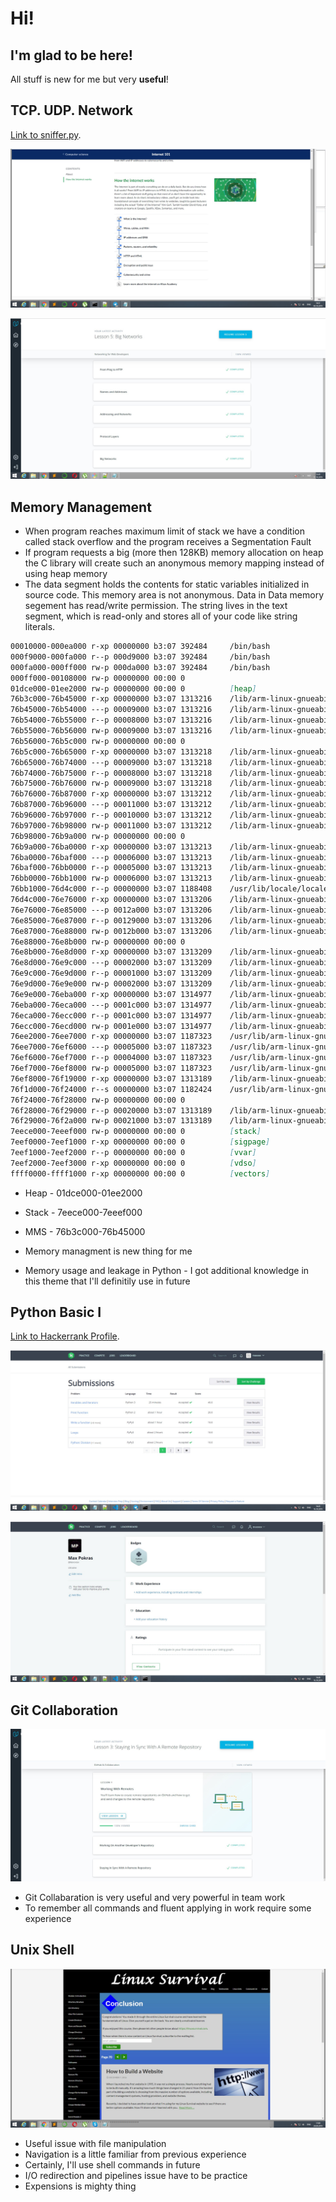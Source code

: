 # Hi!
## I'm glad to be here!
All stuff is new for me but very **useful**!

## TCP. UDP. Network

[Link to sniffer.py](https://github.com/maodzin/kottans-backend/blob/master/task_networks/sniffer.py).


![TCP. UDP. Network](https://github.com/maodzin/kottans-backend/blob/master/task_networks/task_networks-1.jpg)


![TCP. UDP. Network](https://github.com/maodzin/kottans-backend/blob/master/task_networks/task_networks-2.jpg)


## Memory Management

- When program reaches maximum limit of stack we have a condition called stack overflow and the program receives a Segmentation Fault
- If program requests a big (more then 128KB) memory allocation on heap  the C library will create such an anonymous memory mapping instead of using heap memory
- The data segment holds the contents for static variables initialized in source code. This memory area is not anonymous. 
Data in Data memory segement has read/write permission. The string lives in the text segment, which is read-only and stores all of your code like string literals.

```md
00010000-000ea000 r-xp 00000000 b3:07 392484     /bin/bash
000f9000-000fa000 r--p 000d9000 b3:07 392484     /bin/bash
000fa000-000ff000 rw-p 000da000 b3:07 392484     /bin/bash
000ff000-00108000 rw-p 00000000 00:00 0 
01dce000-01ee2000 rw-p 00000000 00:00 0          [heap]
76b3c000-76b45000 r-xp 00000000 b3:07 1313216    /lib/arm-linux-gnueabihf/libnss_files-2.24.so
76b45000-76b54000 ---p 00009000 b3:07 1313216    /lib/arm-linux-gnueabihf/libnss_files-2.24.so
76b54000-76b55000 r--p 00008000 b3:07 1313216    /lib/arm-linux-gnueabihf/libnss_files-2.24.so
76b55000-76b56000 rw-p 00009000 b3:07 1313216    /lib/arm-linux-gnueabihf/libnss_files-2.24.so
76b56000-76b5c000 rw-p 00000000 00:00 0 
76b5c000-76b65000 r-xp 00000000 b3:07 1313218    /lib/arm-linux-gnueabihf/libnss_nis-2.24.so
76b65000-76b74000 ---p 00009000 b3:07 1313218    /lib/arm-linux-gnueabihf/libnss_nis-2.24.so
76b74000-76b75000 r--p 00008000 b3:07 1313218    /lib/arm-linux-gnueabihf/libnss_nis-2.24.so
76b75000-76b76000 rw-p 00009000 b3:07 1313218    /lib/arm-linux-gnueabihf/libnss_nis-2.24.so
76b76000-76b87000 r-xp 00000000 b3:07 1313212    /lib/arm-linux-gnueabihf/libnsl-2.24.so
76b87000-76b96000 ---p 00011000 b3:07 1313212    /lib/arm-linux-gnueabihf/libnsl-2.24.so
76b96000-76b97000 r--p 00010000 b3:07 1313212    /lib/arm-linux-gnueabihf/libnsl-2.24.so
76b97000-76b98000 rw-p 00011000 b3:07 1313212    /lib/arm-linux-gnueabihf/libnsl-2.24.so
76b98000-76b9a000 rw-p 00000000 00:00 0 
76b9a000-76ba0000 r-xp 00000000 b3:07 1313213    /lib/arm-linux-gnueabihf/libnss_compat-2.24.so
76ba0000-76baf000 ---p 00006000 b3:07 1313213    /lib/arm-linux-gnueabihf/libnss_compat-2.24.so
76baf000-76bb0000 r--p 00005000 b3:07 1313213    /lib/arm-linux-gnueabihf/libnss_compat-2.24.so
76bb0000-76bb1000 rw-p 00006000 b3:07 1313213    /lib/arm-linux-gnueabihf/libnss_compat-2.24.so
76bb1000-76d4c000 r--p 00000000 b3:07 1188408    /usr/lib/locale/locale-archive
76d4c000-76e76000 r-xp 00000000 b3:07 1313206    /lib/arm-linux-gnueabihf/libc-2.24.so
76e76000-76e85000 ---p 0012a000 b3:07 1313206    /lib/arm-linux-gnueabihf/libc-2.24.so
76e85000-76e87000 r--p 00129000 b3:07 1313206    /lib/arm-linux-gnueabihf/libc-2.24.so
76e87000-76e88000 rw-p 0012b000 b3:07 1313206    /lib/arm-linux-gnueabihf/libc-2.24.so
76e88000-76e8b000 rw-p 00000000 00:00 0 
76e8b000-76e8d000 r-xp 00000000 b3:07 1313209    /lib/arm-linux-gnueabihf/libdl-2.24.so
76e8d000-76e9c000 ---p 00002000 b3:07 1313209    /lib/arm-linux-gnueabihf/libdl-2.24.so
76e9c000-76e9d000 r--p 00001000 b3:07 1313209    /lib/arm-linux-gnueabihf/libdl-2.24.so
76e9d000-76e9e000 rw-p 00002000 b3:07 1313209    /lib/arm-linux-gnueabihf/libdl-2.24.so
76e9e000-76eba000 r-xp 00000000 b3:07 1314977    /lib/arm-linux-gnueabihf/libtinfo.so.5.9
76eba000-76eca000 ---p 0001c000 b3:07 1314977    /lib/arm-linux-gnueabihf/libtinfo.so.5.9
76eca000-76ecc000 r--p 0001c000 b3:07 1314977    /lib/arm-linux-gnueabihf/libtinfo.so.5.9
76ecc000-76ecd000 rw-p 0001e000 b3:07 1314977    /lib/arm-linux-gnueabihf/libtinfo.so.5.9
76ee2000-76ee7000 r-xp 00000000 b3:07 1187323    /usr/lib/arm-linux-gnueabihf/libarmmem.so
76ee7000-76ef6000 ---p 00005000 b3:07 1187323    /usr/lib/arm-linux-gnueabihf/libarmmem.so
76ef6000-76ef7000 r--p 00004000 b3:07 1187323    /usr/lib/arm-linux-gnueabihf/libarmmem.so
76ef7000-76ef8000 rw-p 00005000 b3:07 1187323    /usr/lib/arm-linux-gnueabihf/libarmmem.so
76ef8000-76f19000 r-xp 00000000 b3:07 1313189    /lib/arm-linux-gnueabihf/ld-2.24.so
76f1d000-76f24000 r--s 00000000 b3:07 1182424    /usr/lib/arm-linux-gnueabihf/gconv/gconv-modules.cache
76f24000-76f28000 rw-p 00000000 00:00 0 
76f28000-76f29000 r--p 00020000 b3:07 1313189    /lib/arm-linux-gnueabihf/ld-2.24.so
76f29000-76f2a000 rw-p 00021000 b3:07 1313189    /lib/arm-linux-gnueabihf/ld-2.24.so
7eece000-7eeef000 rw-p 00000000 00:00 0          [stack]
7eef0000-7eef1000 r-xp 00000000 00:00 0          [sigpage]
7eef1000-7eef2000 r--p 00000000 00:00 0          [vvar]
7eef2000-7eef3000 r-xp 00000000 00:00 0          [vdso]
ffff0000-ffff1000 r-xp 00000000 00:00 0          [vectors]
```
- Heap - 01dce000-01ee2000
- Stack - 7eece000-7eeef000
- MMS - 76b3c000-76b45000

- Memory managment is new thing for me
- Memory usage and leakage in Python  - I got additional knowledge in this theme that I'll definitily use in future


## Python Basic I

[Link to Hackerrank Profile](https://www.hackerrank.com/maxxox?hr_r=1).


![Python Basic I](https://github.com/maodzin/kottans-backend/blob/master/python_basic_1/python_basic_1.jpg)


![Python Basic I](https://github.com/maodzin/kottans-backend/blob/master/python_basic_1/python_basic_2.jpg)




## Git Collaboration

![Git Collaboration](https://github.com/maodzin/kottans-backend/blob/master/task_git_collaboration/task_git_collaboration.jpg)
- Git Collabaration is very useful and very powerful in team work
- To remember all commands and fluent applying in work require some experience
 

## Unix Shell

![Task unix shell](https://github.com/maodzin/kottans-backend/blob/master/task_unix_shell/task_unix_shell.jpg)

- Useful issue with file manipulation
- Navigation is a little familiar from previous experience
- Certainly, I'll use shell commands in future
- I/O redirection and pipelines issue have to be practice 
- Expensions is mighty thing
